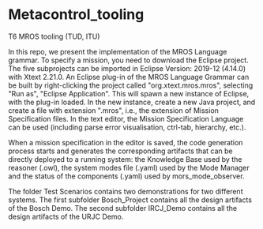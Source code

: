 # Metacontrol_tooling
T6 MROS tooling (TUD, ITU)


In this repo, we present the implementation of the MROS Language grammar. To specify a mission, you need to download the Eclipse project. The five subprojects can be imported in Eclipse Version: 2019-12 (4.14.0) with Xtext 2.21.0. An Eclipse plug-in of the MROS Language Grammar can be built by right-clicking the project called "org.xtext.mros.mros", selecting "Run as", "Eclipse Application". This will spawn a new instance of Eclipse, with the plug-in loaded. In the new instance, create a new Java project, and create a file with extension ".mros", i.e., the extension of Mission Specification files. In the text editor, the Mission Specification Language can be used (including parse error visualisation, ctrl-tab, hierarchy, etc.).

When a mission specification in the editor is saved, the code generation process starts and generates the corresponding artifacts that can be directly deployed to a running system: the Knowledge Base used by the reasoner (.owl), the system modes file (.yaml) used by the Mode Manager and the status of the components (.yaml) used by mors_mode_observer. 

The folder Test Scenarios contains two demonstrations for two different systems. 
The first subfolder Bosch_Project contains all the design artifacts of the Bosch Demo. 
The second subfolder IRCJ_Demo contains all the design artifacts of the URJC Demo.


